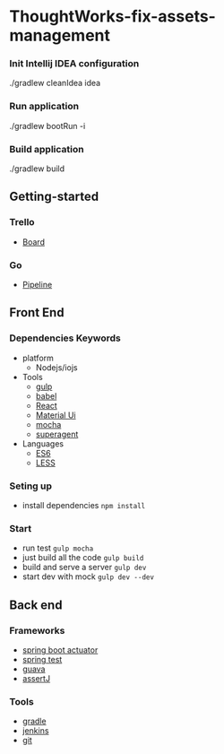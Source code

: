 # ThoughtWorks-fix-assets-management

### Init Intellij IDEA configuration
./gradlew cleanIdea idea

### Run application
./gradlew bootRun -i

### Build application
./gradlew build

## Getting-started
### Trello
* [Board](https://trello.com/b/hQLm72jJ/thoughtworks-assets-management-team1)

### Go
* [Pipeline](http://52.68.95.171:8153/go/pipelines/)

## Front End
### Dependencies Keywords

- platform
  - Nodejs/iojs
- Tools
  - [gulp](http://gulpjs.com/)
  - [babel](http://babeljs.io)
  - [React](http://facebook.github.io/react/)
  - [Material Ui](http://callemall.github.io/material-ui)
  - [mocha](http://mochajs.org/)
  - [superagent](https://github.com/visionmedia/superagent)
- Languages
  - [ES6](https://babeljs.io/docs/learn-es6/)
  - [LESS](http://www.lesscss.net/#docs)

### Seting up
- install dependencies `npm install`

### Start
- run test `gulp mocha`
- just build all the code `gulp build`
- build and serve a server `gulp dev`
- start dev with mock `gulp dev --dev`

## Back end
### Frameworks
* [spring boot actuator](http://spring.io/guides/gs/actuator-service/)
* [spring test](http://docs.spring.io/spring-boot/docs/current/reference/html/boot-features-testing.html)
* [guava](https://code.google.com/p/guava-libraries/)
* [assertJ](http://joel-costigliola.github.io/assertj/)

### Tools
* [gradle](http://gradle.org/)
* [jenkins](http://jenkins-ci.org/)
* [git](http://git-scm.com/)
